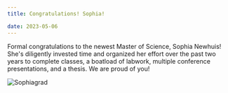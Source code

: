 ```yaml
---
title: Congratulations! Sophia!

date: 2023-05-06
---
```


Formal congratulations to the newest Master of Science, Sophia Newhuis! She's diligently invested time and organized her effort over the past two years to complete classes, a boatload of labwork, multiple conference presentations, and a thesis. We are proud of you!
 
<!--more-->
![Sophiagrad](/sophiagrad.jpg)